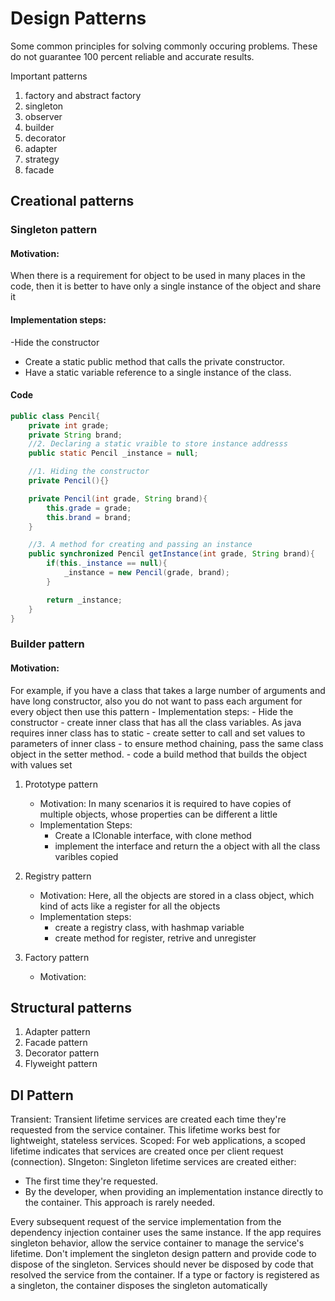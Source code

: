 # Design Patterns
Some common principles for solving commonly occuring problems. These do not guarantee 100 percent reliable and accurate results.

Important patterns
1. factory and abstract factory
2. singleton
3. observer
4. builder
5. decorator
6. adapter
7. strategy
8. facade


## Creational patterns
### Singleton pattern
#### Motivation: 
  When there is a requirement for object to be used in many places in the code, then it is better to have only a single instance of the object and share it
#### Implementation steps:
-Hide the constructor
- Create a static public method that calls the private constructor.
- Have a static variable reference to a single instance of the class.
#### Code
```java
public class Pencil{
    private int grade;
    private String brand;
    //2. Declaring a static vraible to store instance addresss
    public static Pencil _instance = null;

    //1. Hiding the constructor
    private Pencil(){}

    private Pencil(int grade, String brand){
        this.grade = grade;
        this.brand = brand;
    }

    //3. A method for creating and passing an instance
    public synchronized Pencil getInstance(int grade, String brand){
        if(this._instance == null){
            _instance = new Pencil(grade, brand);
        }

        return _instance;
    }
}
``` 
### Builder pattern
#### Motivation: 
For example, if you have a class that takes a large number of arguments and have long constructor, also you do not want to pass each argument for every object then use this pattern
    - Implementation steps:
        - Hide the constructor
        - create inner class that has all the class variables. As java requires inner class has to static
        - create setter to call and set values to parameters of inner class
        - to ensure method chaining, pass the same class object in the setter method.
        - code a build method that builds the object with values set
1. Prototype pattern
    - Motivation: In many scenarios it is required to have copies of multiple objects, whose properties can be different a little
    - Implementation Steps:
      - Create a IClonable interface, with clone method
      - implement the interface and return the a object with all the class varibles copied 
2. Registry pattern
   - Motivation: Here, all the objects are stored in a class object, which kind of acts like a register for all the objects
   - Implementation steps:
     - create a registry class, with hashmap variable
     - create method for register, retrive and unregister

3. Factory pattern
   - Motivation: 

## Structural patterns
1. Adapter pattern
2. Facade pattern
3. Decorator pattern
4. Flyweight pattern


## DI Pattern
Transient: Transient lifetime services are created each time they're requested from the service container. This lifetime works best for lightweight, stateless services.
Scoped: For web applications, a scoped lifetime indicates that services are created once per client request (connection).
SIngeton: Singleton lifetime services are created either:

- The first time they're requested.
- By the developer, when providing an implementation instance directly to the container. This approach is rarely needed.

Every subsequent request of the service implementation from the dependency injection container uses the same instance. If the app requires singleton behavior, allow the service container to manage the service's lifetime. Don't implement the singleton design pattern and provide code to dispose of the singleton. Services should never be disposed by code that resolved the service from the container. If a type or factory is registered as a singleton, the container disposes the singleton automatically